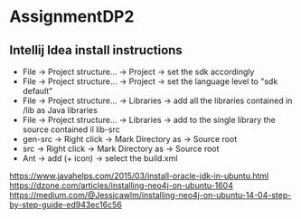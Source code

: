 # AssignmentDP2

## Intellij Idea install instructions
- File -> Project structure... -> Project -> set the sdk accordingly  
- File -> Project structure... -> Project -> set the language level to "sdk default"  
- File -> Project structure... -> Libraries -> add all the libraries contained in /lib as Java libraries  
- File -> Project structure... -> Libraries -> add to the single library the source contained il lib-src
- gen-src -> Right click -> Mark Directory as -> Source root  
- src -> Right click -> Mark Directory as -> Source root  
- Ant -> add (+ icon) -> select the build.xml

https://www.javahelps.com/2015/03/install-oracle-jdk-in-ubuntu.html  
https://dzone.com/articles/installing-neo4j-on-ubuntu-1604   
https://medium.com/@Jessicawlm/installing-neo4j-on-ubuntu-14-04-step-by-step-guide-ed943ec16c56  


